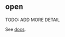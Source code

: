 # `open`

TODO: ADD MORE DETAIL

See [docs][docs].

[docs]: https://docs.python.org/3/library/functions.html#open
